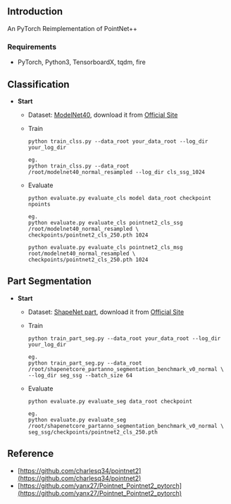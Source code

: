 ## Introduction

An PyTorch Reimplementation of PointNet++

### Requirements

- PyTorch, Python3, TensorboardX, tqdm, fire

## Classification
- **Start**
    - Dataset: [ModelNet40](https://modelnet.cs.princeton.edu/), download it from [Official Site](https://shapenet.cs.stanford.edu/media/modelnet40_normal_resampled.zip)
    - Train
        ```
        python train_clss.py --data_root your_data_root --log_dir your_log_dir

        eg.
        python train_clss.py --data_root /root/modelnet40_normal_resampled --log_dir cls_ssg_1024
        ```
    - Evaluate
    
        ```
        python evaluate.py evaluate_cls model data_root checkpoint npoints
        
        eg.
        python evaluate.py evaluate_cls pointnet2_cls_ssg  /root/modelnet40_normal_resampled \
        checkpoints/pointnet2_cls_250.pth 1024
        
        python evaluate.py evaluate_cls pointnet2_cls_msg root/modelnet40_normal_resampled \
        checkpoints/pointnet2_cls_250.pth 1024
        ``` 

## Part Segmentation
- **Start**
    - Dataset: [ShapeNet part](https://shapenet.cs.stanford.edu/iccv17/#dataset), download it from [Official Site](https://shapenet.cs.stanford.edu/media/shapenetcore_partanno_segmentation_benchmark_v0_normal.zip)
    - Train
        ```
        python train_part_seg.py --data_root your_data_root --log_dir your_log_dir

        eg.
        python train_part_seg.py --data_root /root/shapenetcore_partanno_segmentation_benchmark_v0_normal \
        --log_dir seg_ssg --batch_size 64
        ```
    - Evaluate
    
        ```
        python evaluate.py evaluate_seg data_root checkpoint
        
        eg.
        python evaluate.py evaluate_seg /root/shapenetcore_partanno_segmentation_benchmark_v0_normal \
        seg_ssg/checkpoints/pointnet2_cls_250.pth
        ```
	
## Reference

- [https://github.com/charlesq34/pointnet2](https://github.com/charlesq34/pointnet2)
- [https://github.com/yanx27/Pointnet_Pointnet2_pytorch](https://github.com/yanx27/Pointnet_Pointnet2_pytorch)
